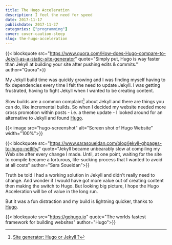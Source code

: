 ```yaml
---
title: The Hugo Acceleration
description: I feel the need for speed
date: 2017-11-17
publishdate: 2017-11-27
categories: ["programming"]
cover: cover-caution-steep
slug: the-hugo-acceleration
---
```


{{< blockquote src="https://www.quora.com/How-does-Hugo-compare-to-Jekyll-as-a-static-site-generator" quote="Simply put, Hugo is way faster than Jekyll at building your site after pushing edits & commits." author="Quora">}}

My Jekyll build time was quickly growing and I was finding myself having to fix dependencies every time I felt the need to update Jekyll. I was getting frustrated, having to fight Jekyll when I wanted to be creating content.

Slow builds are a common complaint[^redit] about Jekyll and there are things you can do, like incremental builds. So when I decided my website needed more cross promotion within posts - i.e. a theme update - I looked around for an alternative to Jekyll and found [Hugo](https://gohugo.io/).

{{< image src="hugo-screenshot" alt="Screen shot of Hugo Website" width="100%">}}

{{< blockquote src="https://www.sarasoueidan.com/blog/jekyll-ghpages-to-hugo-netlify/" quote="Jekyll became unbearably slow at compiling my Web site after every change I made. Until, at one point, waiting for the site to compile became a torturous, life-sucking process that I wanted to avoid at all costs" author="Sara Soueidan">}}

Truth be told I had a working solution in Jekyll and didn't really need to change. And wonder if I would have got more value out of creating content then making the switch to Hugo. But looking big picture, I hope the Hugo Acceleration will be of value in the long run.

But it was a fun distraction and my build is lightning quicker, thanks to [Hugo](https://gohugo.io/).

{{< blockquote src="https://gohugo.io" quote="The worlds fastest framework for building websites" author="Hugo">}}


[^redit]: [Site generator: Hugo or Jekyll ?](https://www.reddit.com/r/webdev/comments/63kl2q/site_generator_hugo_or_jekyll/)
